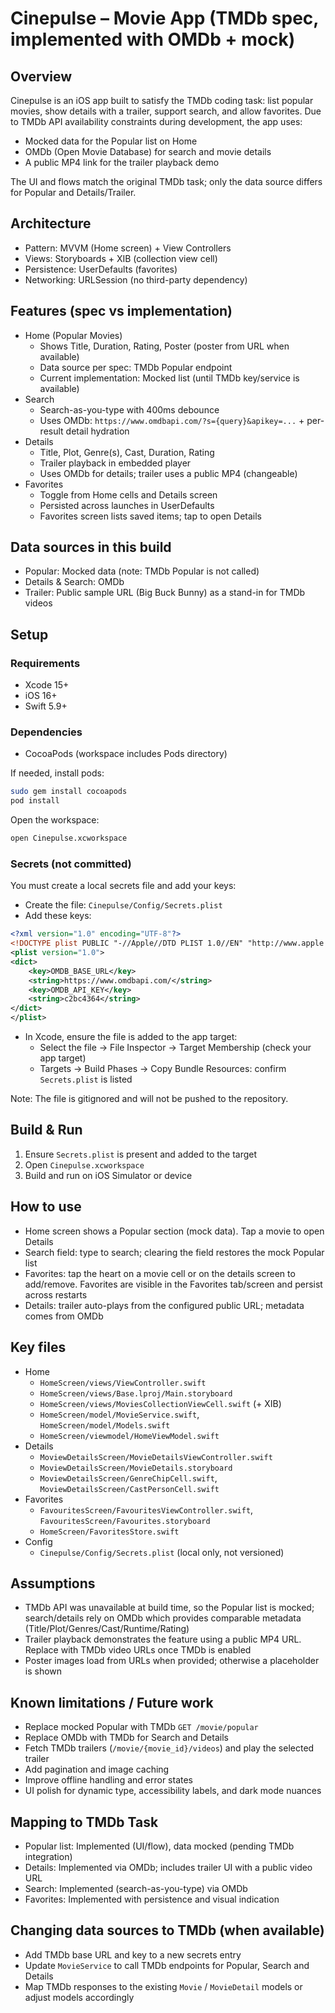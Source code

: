 # Cinepulse – Movie App (TMDb spec, implemented with OMDb + mock)

## Overview
Cinepulse is an iOS app built to satisfy the TMDb coding task: list popular movies, show details with a trailer, support search, and allow favorites. Due to TMDb API availability constraints during development, the app uses:
- Mocked data for the Popular list on Home
- OMDb (Open Movie Database) for search and movie details
- A public MP4 link for the trailer playback demo

The UI and flows match the original TMDb task; only the data source differs for Popular and Details/Trailer.

## Architecture
- Pattern: MVVM (Home screen) + View Controllers
- Views: Storyboards + XIB (collection view cell)
- Persistence: UserDefaults (favorites)
- Networking: URLSession (no third-party dependency)

## Features (spec vs implementation)
- Home (Popular Movies)
  - Shows Title, Duration, Rating, Poster (poster from URL when available)
  - Data source per spec: TMDb Popular endpoint
  - Current implementation: Mocked list (until TMDb key/service is available)
- Search
  - Search-as-you-type with 400ms debounce
  - Uses OMDb: `https://www.omdbapi.com/?s={query}&apikey=...` + per-result detail hydration
- Details
  - Title, Plot, Genre(s), Cast, Duration, Rating
  - Trailer playback in embedded player
  - Uses OMDb for details; trailer uses a public MP4 (changeable)
- Favorites
  - Toggle from Home cells and Details screen
  - Persisted across launches in UserDefaults
  - Favorites screen lists saved items; tap to open Details

## Data sources in this build
- Popular: Mocked data (note: TMDb Popular is not called)
- Details & Search: OMDb
- Trailer: Public sample URL (Big Buck Bunny) as a stand-in for TMDb videos

## Setup
### Requirements
- Xcode 15+
- iOS 16+
- Swift 5.9+

### Dependencies
- CocoaPods (workspace includes Pods directory)

If needed, install pods:
```bash
sudo gem install cocoapods
pod install
```
Open the workspace:
```bash
open Cinepulse.xcworkspace
```

### Secrets (not committed)
You must create a local secrets file and add your keys:
- Create the file: `Cinepulse/Config/Secrets.plist`
- Add these keys:

```xml
<?xml version="1.0" encoding="UTF-8"?>
<!DOCTYPE plist PUBLIC "-//Apple//DTD PLIST 1.0//EN" "http://www.apple.com/DTDs/PropertyList-1.0.dtd">
<plist version="1.0">
<dict>
    <key>OMDB_BASE_URL</key>
    <string>https://www.omdbapi.com/</string>
    <key>OMDB_API_KEY</key>
    <string>c2bc4364</string>
</dict>
</plist>
```

- In Xcode, ensure the file is added to the app target:
  - Select the file → File Inspector → Target Membership (check your app target)
  - Targets → Build Phases → Copy Bundle Resources: confirm `Secrets.plist` is listed

Note: The file is gitignored and will not be pushed to the repository.

## Build & Run
1) Ensure `Secrets.plist` is present and added to the target
2) Open `Cinepulse.xcworkspace`
3) Build and run on iOS Simulator or device

## How to use
- Home screen shows a Popular section (mock data). Tap a movie to open Details
- Search field: type to search; clearing the field restores the mock Popular list
- Favorites: tap the heart on a movie cell or on the details screen to add/remove. Favorites are visible in the Favorites tab/screen and persist across restarts
- Details: trailer auto-plays from the configured public URL; metadata comes from OMDb

## Key files
- Home
  - `HomeScreen/views/ViewController.swift`
  - `HomeScreen/views/Base.lproj/Main.storyboard`
  - `HomeScreen/views/MoviesCollectionViewCell.swift` (+ XIB)
  - `HomeScreen/model/MovieService.swift`, `HomeScreen/model/Models.swift`
  - `HomeScreen/viewmodel/HomeViewModel.swift`
- Details
  - `MoviewDetailsScreen/MovieDetailsViewController.swift`
  - `MoviewDetailsScreen/MovieDetails.storyboard`
  - `MoviewDetailsScreen/GenreChipCell.swift`, `MoviewDetailsScreen/CastPersonCell.swift`
- Favorites
  - `FavouritesScreen/FavouritesViewController.swift`, `FavouritesScreen/Favourites.storyboard`
  - `HomeScreen/FavoritesStore.swift`
- Config
  - `Cinepulse/Config/Secrets.plist` (local only, not versioned)

## Assumptions
- TMDb API was unavailable at build time, so the Popular list is mocked; search/details rely on OMDb which provides comparable metadata (Title/Plot/Genres/Cast/Runtime/Rating)
- Trailer playback demonstrates the feature using a public MP4 URL. Replace with TMDb video URLs once TMDb is enabled
- Poster images load from URLs when provided; otherwise a placeholder is shown

## Known limitations / Future work
- Replace mocked Popular with TMDb `GET /movie/popular`
- Replace OMDb with TMDb for Search and Details
- Fetch TMDb trailers (`/movie/{movie_id}/videos`) and play the selected trailer
- Add pagination and image caching
- Improve offline handling and error states
- UI polish for dynamic type, accessibility labels, and dark mode nuances

## Mapping to TMDb Task
- Popular list: Implemented (UI/flow), data mocked (pending TMDb integration)
- Details: Implemented via OMDb; includes trailer UI with a public video URL
- Search: Implemented (search-as-you-type) via OMDb
- Favorites: Implemented with persistence and visual indication

## Changing data sources to TMDb (when available)
- Add TMDb base URL and key to a new secrets entry
- Update `MovieService` to call TMDb endpoints for Popular, Search and Details
- Map TMDb responses to the existing `Movie` / `MovieDetail` models or adjust models accordingly
